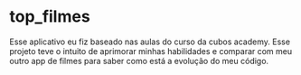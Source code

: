 # top_filmes

Esse aplicativo eu fiz baseado nas aulas do curso da cubos academy.
Esse projeto teve o intuito de aprimorar minhas habilidades e comparar com meu outro app de filmes para saber como está a evolução do meu código.

